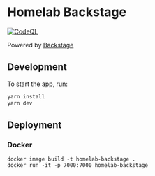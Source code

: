 # Homelab Backstage

[![CodeQL](https://github.com/khuedoan/homelab-backstage/actions/workflows/codeql-analysis.yml/badge.svg)](https://github.com/khuedoan/homelab-backstage/actions/workflows/codeql-analysis.yml)

Powered by [Backstage](https://backstage.io)

## Development

To start the app, run:

```sh
yarn install
yarn dev
```

## Deployment

### Docker

```
docker image build -t homelab-backstage .
docker run -it -p 7000:7000 homelab-backstage
```
